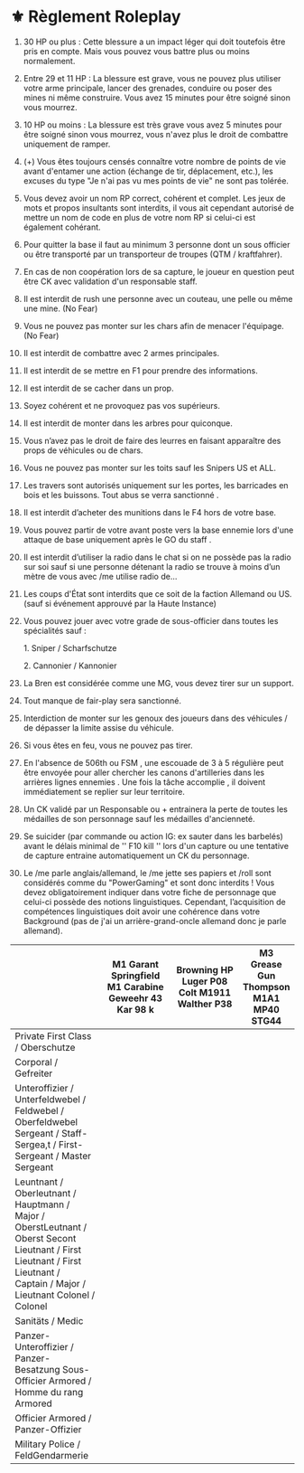 # ⚜️ Règlement Roleplay

1. 30 HP ou plus : Cette blessure a un impact léger qui doit toutefois être pris en compte. Mais vous pouvez vous battre plus ou moins normalement.
2. Entre 29 et 11 HP : La blessure est grave, vous ne pouvez plus utiliser votre arme principale, lancer des grenades, conduire ou poser des mines ni même construire. Vous avez 15 minutes pour être soigné sinon vous mourrez.
3. 10 HP ou moins : La blessure est très grave vous avez 5 minutes pour être soigné sinon vous mourrez, vous n'avez plus le droit de combattre uniquement de ramper.
4. (+) Vous êtes toujours censés connaître votre nombre de points de vie avant d'entamer une action (échange de tir, déplacement, etc.), les excuses du type "Je n'ai pas vu mes points de vie" ne sont pas tolérée.
5. Vous devez avoir un nom RP correct, cohérent et complet. Les jeux de mots et propos insultants sont interdits, il vous ait cependant autorisé de mettre un nom de code en plus de votre nom RP si celui-ci est également cohérant.
6. Pour quitter la base il faut au minimum 3 personne dont un sous officier ou être transporté par un transporteur de troupes (QTM / kraftfahrer).
7. En cas de non coopération lors de sa capture, le joueur en question peut être CK avec validation d'un responsable staff.
8. Il est interdit de rush une personne avec un couteau, une pelle ou même une mine. (No Fear)
9. Vous ne pouvez pas monter sur les chars afin de menacer l'équipage. (No Fear)
10. Il est interdit de combattre avec 2 armes principales.
11. Il est interdit de se mettre en F1 pour prendre des informations.
12. Il est interdit de se cacher dans un prop.
13. Soyez cohérent et ne provoquez pas vos supérieurs.
14. Il est interdit de monter dans les arbres pour quiconque.
15. Vous n’avez pas le droit de faire des leurres en faisant apparaître des props de véhicules ou de chars.
16. Vous ne pouvez pas monter sur les toits sauf les Snipers US et ALL.
17. Les travers sont autorisés uniquement sur les portes, les barricades en bois et les buissons. Tout abus se verra sanctionné .
18. Il est interdit d’acheter des munitions dans le F4 hors de votre base.
19. Vous pouvez partir de votre avant poste vers la base ennemie lors d'une attaque de base uniquement après le GO du staff .
20. Il est interdit d’utiliser la radio dans le chat si on ne possède pas la radio sur soi sauf si une personne détenant la radio se trouve à moins d’un mètre de vous avec /me utilise radio de…
21. Les coups d'État sont interdits que ce soit de la faction Allemand ou US. (sauf si événement approuvé par la Haute Instance)
22. Vous pouvez jouer avec votre grade de sous-officier dans toutes les spécialités  sauf :

    1\.  Sniper / Scharfschutze&#x20;

    2\. Cannonier / Kannonier
23. La Bren est considérée comme une MG, vous devez tirer sur un support.
24. Tout manque de fair-play sera sanctionné.
25. Interdiction de monter sur les genoux des joueurs dans des véhicules / de dépasser la limite assise du véhicule.
26. Si vous êtes en feu, vous ne pouvez pas tirer.
27. En l'absence de 506th ou FSM , une escouade de 3 à 5 régulière peut être envoyée pour aller chercher les canons d'artilleries dans les arrières lignes ennemies . Une fois la tâche accomplie , il doivent immédiatement se replier sur leur territoire.
28. Un CK validé par un Responsable ou + entrainera la perte de toutes les médailles de son personnage sauf les médailles d'ancienneté.
29. Se suicider (par commande ou action IG: ex sauter dans les barbelés) avant le délais minimal de '' F10 kill '' lors d'un capture ou une tentative de capture entraine automatiquement un CK du personnage.
30. Le /me parle anglais/allemand, le /me jette ses papiers et /roll sont considérés comme du "PowerGaming" et sont donc interdits ! Vous devez obligatoirement indiquer dans votre fiche de personnage que celui-ci possède des notions linguistiques. Cependant, l’acquisition de compétences linguistiques doit avoir une cohérence dans votre Background (pas de j'ai un arrière-grand-oncle allemand donc je parle allemand).

<table><thead><tr><th width="175"> </th><th width="181">M1 Garant Springfield M1 Carabine Geweehr 43 Kar 98 k</th><th width="181">Browning HP Luger P08 Colt M1911 Walther P38</th><th>M3 Grease Gun Thompson M1A1 MP40 STG44</th></tr></thead><tbody><tr><td>Private First Class / Oberschutze</td><td>                                   </td><td>                                   </td><td>                                   </td></tr><tr><td>Corporal / Gefreiter</td><td>                                   </td><td>                                   </td><td>                                   </td></tr><tr><td>Unteroffizier / Unterfeldwebel / Feldwebel / Oberfeldwebel Sergeant / Staff-Sergea,t / First-Sergeant / Master Sergeant</td><td>                                   </td><td>                                   </td><td>                                   </td></tr><tr><td>Leuntnant / Oberleutnant / Hauptmann / Major / OberstLeutnant / Oberst Secont Lieutnant / First Lieutnant / First Lieutnant / Captain / Major / Lieutnant Colonel / Colonel</td><td>                                   </td><td>                                   </td><td>                                   </td></tr><tr><td>Sanitäts / Medic</td><td>                                   </td><td>                                   </td><td>                                   </td></tr><tr><td>Panzer-Unteroffizier / Panzer-Besatzung Sous-Officier Armored / Homme du rang Armored</td><td>                                   </td><td>                                   </td><td>                                   </td></tr><tr><td>Officier Armored / Panzer-Offizier</td><td>                                   </td><td>                                   </td><td>                                   </td></tr><tr><td>Military Police / FeldGendarmerie</td><td>                                   </td><td>                                   </td><td>                                   </td></tr></tbody></table>
